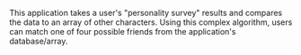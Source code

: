 This application takes a user's "personality survey" results and compares the data to an array of other characters.
Using this complex algorithm, users can match one of four possible friends from the application's database/array.
